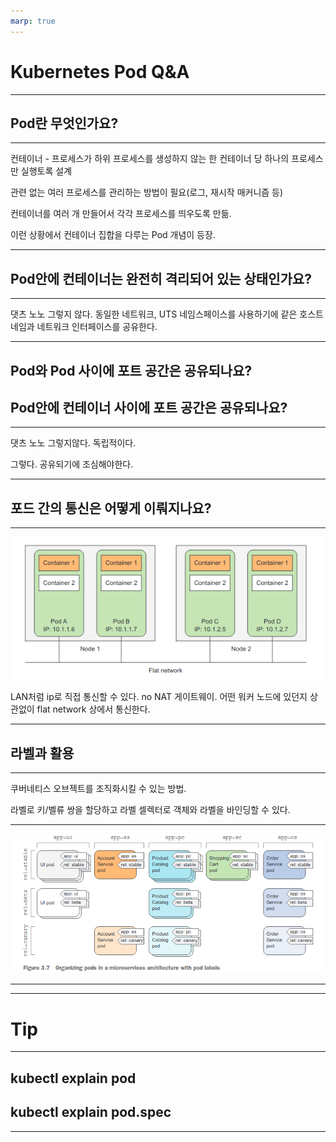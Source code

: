 ```yaml
---
marp: true
---
```


# Kubernetes Pod Q&A

---

## Pod란 무엇인가요?

---

컨테이너 - 프로세스가 하위 프로세스를 생성하지 않는 한 컨테이너 당 하나의 프로세스만 실행토록 설계

관련 없는 여러 프로세스를 관리하는 방법이 필요(로그, 재시작 매커니즘 등)

컨테이너를 여러 개 만들어서 각각 프로세스를 띄우도록 만듦.

이런 상황에서 컨테이너 집합을 다루는 Pod 개념이 등장.

---

## Pod안에 컨테이너는 완전히 격리되어 있는 상태인가요?

---

댓츠 노노 그렇지 않다.
동일한 네트워크, UTS 네임스페이스를 사용하기에 같은 호스트 네임과 네트워크 인터페이스를 공유한다.

---

## Pod와 Pod 사이에 포트 공간은 공유되나요?

## Pod안에 컨테이너 사이에 포트 공간은 공유되나요?

---

댓츠 노노 그렇지않다. 독립적이다.

그렇다. 공유되기에 조심해야한다.

---

## 포드 간의 통신은 어떻게 이뤄지나요?

---

![network](./res/pod-network.png)

LAN처럼 ip로 직접 통신할 수 있다.
no NAT 게이트웨이.
어떤 워커 노드에 있던지 상관없이 flat network 상에서 통신한다.

---

## 라벨과 활용

---

쿠버네티스 오브젝트를 조직화시킬 수 있는 방법.

라벨로 키/벨류 쌍을 할당하고
라벨 셀렉터로 객체와 라벨을 바인딩할 수 있다.

---

![bg 100%](./res/label-application.png)

---

---

# Tip

---

## kubectl explain pod

## kubectl explain pod.spec

---
